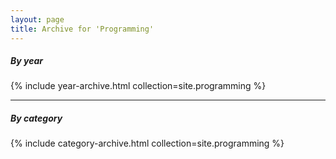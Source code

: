 ```yaml
---
layout: page
title: Archive for 'Programming'
---
```


<h5 class="text-muted text-uppercase">By year</h5>
{% include year-archive.html collection=site.programming %}
<hr>
<h5 class="text-muted text-uppercase">By category</h5>
{% include category-archive.html collection=site.programming %}


